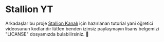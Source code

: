# Stallion YT
Arkadaşlar bu proje [Stallion Kanalı](https://www.youtube.com/channel/UCIbB2o7OiB21GVg_ejl0C3w) için hazırlanan tutorial yani öğretici videosunun kodlarıdır lütfen benden izinsiz paylaşmayın lisans belgemizi "LICANSE" dosyamızda bulabilirsiniz. 🎉
